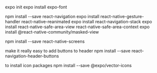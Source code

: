 expo init
expo install expo-font

npm install --save react-navigation
expo install react-native-gesture-handler react-native-reanimated
expo install react-navigation-stack
expo install react-native-safe-area-view react-native-safe-area-context
expo install @react-native-community/masked-view

npm install --save react-native-screens

make it really easy to add buttons to header
npm install --save react-navigation-header-buttons

to install icon packages
npm install --save @expo/vector-icons
